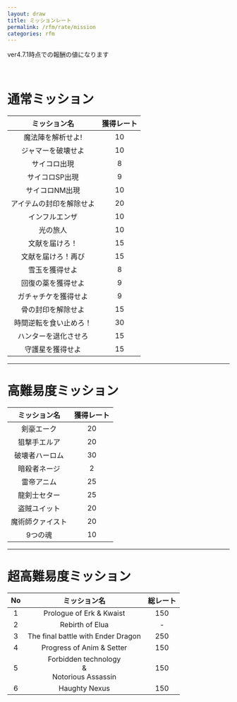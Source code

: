 ```yaml
---
layout: draw
title: ミッションレート
permalink: /rfm/rate/mission
categories: rfm
---
```

<p class="alert alert-info">ver4.7.1時点での報酬の値になります</p>
 
  

# 通常ミッション  
  
|ミッション名| 獲得レート |
| :-----------: |:-------------:|
| 魔法陣を解析せよ! |10 | 
| ジャマーを破壊せよ| 10 |
| サイコロ出現  | 8 |
| サイコロSP出現  | 9 |
| サイコロNM出現 | 10 |
| アイテムの封印を解除せよ | 20 |
| インフルエンザ | 10 |
| 光の旅人 | 10 |
| 文献を届けろ！ | 15 |
| 文献を届けろ！再び | 15 |
| 雪玉を獲得せよ | 8 |
| 回復の薬を獲得せよ | 9 |
| ガチャチケを獲得せよ | 9 |
| 骨の封印を解除せよ | 15 |
| 時間逆転を食い止めろ！ | 30 |
| ハンターを退化させろ | 15 |
| 守護星を獲得せよ | 15 |

---------------------------------
# 高難易度ミッション  
  
|ミッション名| 獲得レート |
| :-----------: |:-------------:|
| 剣豪エーク | 20 |
| 狙撃手エルア | 20 |
| 破壊者ハーロム  | 30 |
| 暗殺者ネージ | 2 |
| 雷帝アニム |25 | 
| 龍剣士セター | 25 |
| 盗賊ユイット | 20 |
| 魔術師クァイスト | 20 |
| 9つの魂  | 10 |

-------------------------------------  
# 超高難易度ミッション  
  
|No|ミッション名| 総レート |
| :--:| :-----------: |:-------------:|
|1| Prologue of Erk & Kwaist | 150 |
|2| Rebirth of Elua | - |
|3| The final battle with Ender Dragon | 250 |
|4| Progress of Anim & Setter | 150 |
|5| Forbidden technology <br>&<br> Notorious Assassin | 150 |
|6| Haughty Nexus | 150 |



